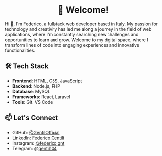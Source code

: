 <h1 align="center">
  🦖 Welcome!
</h1>

Hi 👋, I'm Federico, a fullstack web developer based in Italy. My passion for technology and creativity has led me along a journey in the field of web applications, where I'm constantly searching new challenges and opportunities to learn and grow. Welcome to my digital space, where I transform lines of code into engaging experiences and innovative functionalities.

## 🛠️ Tech Stack

-   **Frontend**: HTML, CSS, JavaScript
-   **Backend**: Node.js, PHP
-   **Database**: MySQL
-   **Frameworks**: React, Laravel
-   **Tools**: Git, VS Code

## 📫 Let's Connect

-   GitHub: [@GentilOfficial](https://github.com/GentilOfficial)
-   Linkedln: [Federico Gentili](https://www.linkedin.com/in/federico-gentili-009531308)
-   Instagram: [@federico.gnt](https://www.instagram.com/federico.gnt)
-   Telegram: [@gentil104](https://www.t.me/gentil104)

